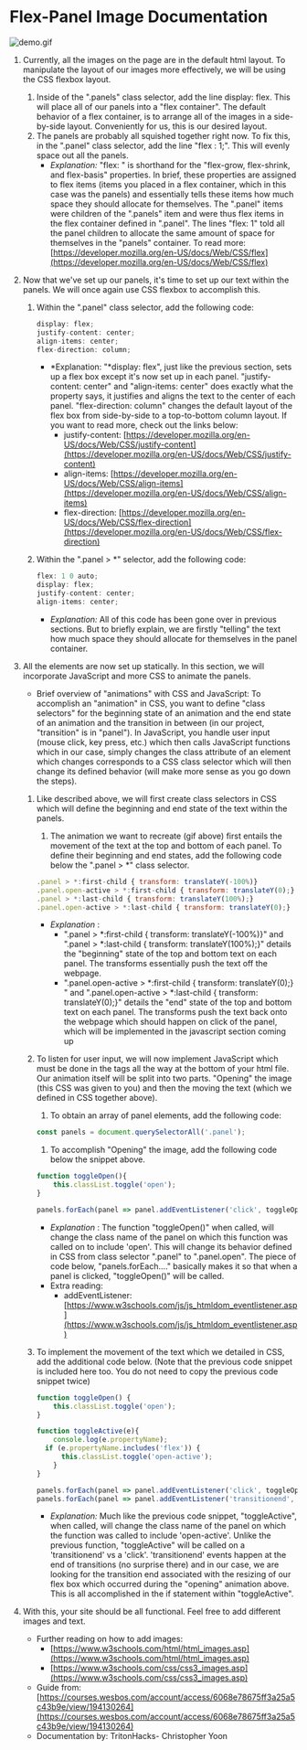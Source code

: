 # Flex-Panel Image Documentation

![demo.gif](demo.gif)

1. Currently, all the images on the page are in the default html layout. To manipulate the layout of our images more effectively, we will be using the CSS flexbox layout. 
    1. Inside of the ".panels" class selector, add the line display: flex. This will place all of our panels into a "flex container". The default behavior of a flex container, is to arrange all of the images in a side-by-side layout. Conveniently for us, this is our desired layout. 
    2. The panels are probably all squished together right now. To fix this, in the ".panel" class selector, add the line "flex : 1;". This will evenly space out all the panels. 
        - *Explanation:* "flex: " is shorthand for the "flex-grow, flex-shrink, and flex-basis" properties. In brief, these properties are assigned to flex items (items you placed in a flex container, which in this case was the panels) and essentially tells these items how much space they should allocate for themselves. The ".panel" items were children of the ".panels" item and were thus flex items in the flex container defined in ".panel". The lines "flex: 1" told all the panel children to allocate the same amount of space for themselves in the "panels" container. To read more: [https://developer.mozilla.org/en-US/docs/Web/CSS/flex](https://developer.mozilla.org/en-US/docs/Web/CSS/flex)

2. Now that we've set up our panels, it's time to set up our text within the panels. We will once again use CSS flexbox to accomplish this. 
    1. Within the ".panel" class selector, add the following code: 

        ```jsx
        display: flex; 
        justify-content: center; 
        align-items: center; 
        flex-direction: column; 
        ```

        - *Explanation: "*display: flex", just like the previous section, sets up a flex box except it's now set up in each panel. "justify-content: center" and "align-items: center" does exactly what the property says, it justifies and aligns the text to the center of each panel. "flex-direction: column" changes the default layout of the flex box from side-by-side to a top-to-bottom column layout. If you want to read more, check out the links below:
            - justify-content: [https://developer.mozilla.org/en-US/docs/Web/CSS/justify-content](https://developer.mozilla.org/en-US/docs/Web/CSS/justify-content)
            - align-items: [https://developer.mozilla.org/en-US/docs/Web/CSS/align-items](https://developer.mozilla.org/en-US/docs/Web/CSS/align-items)
            - flex-direction: [https://developer.mozilla.org/en-US/docs/Web/CSS/flex-direction](https://developer.mozilla.org/en-US/docs/Web/CSS/flex-direction)
    2. Within the ".panel > *" selector, add the following code: 

        ```jsx
        flex: 1 0 auto; 
        display: flex; 
        justify-content: center; 
        align-items: center; 
        ```

        - *Explanation:* All of this code has been gone over in previous sections. But to briefly explain, we are firstly "telling" the text how much space they should allocate for themselves in the panel container.
3. All the elements are now set up statically. In this section, we will incorporate JavaScript and more CSS to animate the panels. 
    - Brief overview of "animations" with CSS and JavaScript: To accomplish an "animation" in CSS, you want to define "class selectors" for the beginning state of an animation and the end state of an animation and the transition in between (in our project, "transition" is in "panel"). In JavaScript, you handle user input (mouse click, key press, etc.) which then calls JavaScript functions which in our case, simply changes the class attribute of an element which changes corresponds to a CSS class selector which will then change its defined behavior (will make more sense as you go down the steps).
    1. Like described above, we will first create class selectors in CSS which will define the beginning and end state of the text within the panels. 
        1. The animation we want to recreate (gif above) first entails the movement of the text at the top and bottom of each panel. To define their beginning and end states, add the following code below the ".panel > *" class selector. 

        ```jsx
        .panel > *:first-child { transform: translateY(-100%)} 
        .panel.open-active > *:first-child { transform: translateY(0);} 
        .panel > *:last-child { transform: translateY(100%);} 
        .panel.open-active > *:last-child { transform: translateY(0);}
        ```

        - *Explanation* :
            - ".panel > *:first-child { transform: translateY(-100%)}" and ".panel > *:last-child { transform: translateY(100%);}" details the "beginning" state of the top and bottom text on each panel. The transforms essentially push the text off the webpage.
            - ".panel.open-active > *:first-child { transform: translateY(0);} " and ".panel.open-active > *:last-child { transform: translateY(0);}" details the "end" state of the top and bottom text on each panel. The transforms push the text back onto the webpage which should happen on click of the panel, which will be implemented in the javascript section coming up
    2. To listen for user input, we will now implement JavaScript which must be done in the <script> </script> tags all the way at the bottom of your html file. Our animation itself will be split into two parts. "Opening" the image (this CSS was given to you) and then the moving the text (which we defined in CSS together above). 
        1. To obtain an array of panel elements, add the following code: 

        ```jsx
        const panels = document.querySelectorAll('.panel'); 
        ```

        1. To accomplish "Opening" the image, add the following code below the snippet above. 

        ```jsx
        function toggleOpen(){ 
        	this.classList.toggle('open'); 
        }

        panels.forEach(panel => panel.addEventListener('click', toggleOpen));
        ```

        - *Explanation* : The function "toggleOpen()" when called, will change the class name of the panel on which this function was called on to include 'open'. This will change its behavior defined in CSS from class selector ".panel" to ".panel.open". The piece of code below, "panels.forEach...." basically makes it so that when a panel is clicked, "toggleOpen()" will be called.
        - Extra reading:
            - addEventListener: [https://www.w3schools.com/js/js_htmldom_eventlistener.asp](https://www.w3schools.com/js/js_htmldom_eventlistener.asp)
    3. To implement the movement of the text which we detailed in CSS, add the additional code below. (Note that the previous code snippet is included here too. You do not need to copy the previous code snippet twice) 

        ```jsx
        function toggleOpen() { 
        	this.classList.toggle('open'); 
        }

        function toggleActive(e){ 
        	console.log(e.propertyName); 
          if (e.propertyName.includes('flex')) { 
        	  this.classList.toggle('open-active'); 
        	}
        }

        panels.forEach(panel => panel.addEventListener('click', toggleOpen)); 
        panels.forEach(panel => panel.addEventListener('transitionend', toggleActive));
        ```

        - *Explanation:* Much like the previous code snippet, "toggleActive", when called, will change the class name of the panel on which the function was called to include 'open-active'. Unlike the previous function, "toggleActive" will be called on a 'transitionend' vs a 'click'. 'transitionend' events happen at the end of transitions (no surprise there) and in our case, we are looking for the transition end associated with the resizing of our flex box which occurred during the "opening" animation above. This is all accomplished in the if statement within "toggleActive".
4. With this, your site should be all functional. Feel free to add different images and text. 
    - Further reading on how to add images:
        - [https://www.w3schools.com/html/html_images.asp](https://www.w3schools.com/html/html_images.asp)
        - [https://www.w3schools.com/css/css3_images.asp](https://www.w3schools.com/css/css3_images.asp)
    - Guide from: [https://courses.wesbos.com/account/access/6068e78675ff3a25a5c43b9e/view/194130264](https://courses.wesbos.com/account/access/6068e78675ff3a25a5c43b9e/view/194130264)
    - Documentation by: TritonHacks- Christopher Yoon